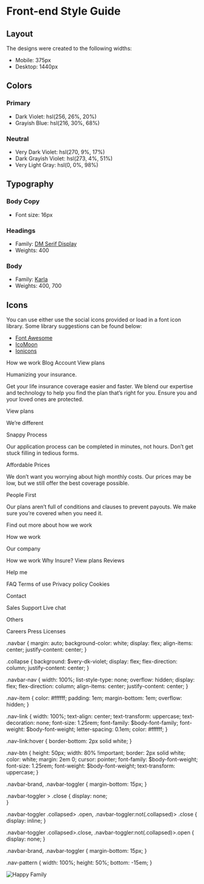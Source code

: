 # Front-end Style Guide

## Layout

The designs were created to the following widths:

- Mobile: 375px
- Desktop: 1440px

## Colors

### Primary

- Dark Violet: hsl(256, 26%, 20%)
- Grayish Blue: hsl(216, 30%, 68%)

### Neutral

- Very Dark Violet: hsl(270, 9%, 17%)
- Dark Grayish Violet: hsl(273, 4%, 51%)
- Very Light Gray: hsl(0, 0%, 98%)

## Typography

### Body Copy

- Font size: 16px

### Headings

- Family: [DM Serif Display](https://fonts.google.com/specimen/DM+Serif+Display)
- Weights: 400

### Body

- Family: [Karla](https://fonts.google.com/specimen/Karla)
- Weights: 400, 700

## Icons

You can use either use the social icons provided or load in a font icon library. Some library suggestions can be found below:

- [Font Awesome](https://fontawesome.com)
- [IcoMoon](https://icomoon.io)
- [Ionicons](https://ionicons.com)



How we work
  Blog
  Account
  View plans

  Humanizing your insurance.

  Get your life insurance coverage easier and faster. We blend our expertise 
  and technology to help you find the plan that’s right for you. Ensure you 
  and your loved ones are protected.

  View plans

  We’re different

  Snappy Process

  Our application process can be completed in minutes, not hours. Don’t get 
  stuck filling in tedious forms.

  Affordable Prices

  We don’t want you worrying about high monthly costs. Our prices may be low, 
  but we still offer the best coverage possible.

  People First

  Our plans aren’t full of conditions and clauses to prevent payouts. We make 
  sure you’re covered when you need it.

  Find out more about how we work

  How we work

  Our company

  How we work
  Why Insure?
  View plans
  Reviews

  Help me

  FAQ
  Terms of use
  Privacy policy
  Cookies

  Contact

  Sales
  Support
  Live chat

  Others

  Careers
  Press
  Licenses





  .navbar {
    margin: auto;
    background-color: white;
    display: flex;
    align-items: center;
    justify-content: center;
}

.collapse {
    background: $very-dk-violet;
    display: flex;
    flex-direction: column;
    justify-content: center;
}

.navbar-nav {
    width: 100%;
    list-style-type: none;
    overflow: hidden;
    display: flex;
    flex-direction: column;
    align-items: center;
    justify-content: center;
}

.nav-item {
    color: #ffffff;
    padding: 1em;
    margin-bottom: 1em;
    overflow: hidden;
}

.nav-link {
    width: 100%;
    text-align: center;
    text-transform: uppercase;
    text-decoration: none;
    font-size: 1.25rem;
    font-family: $body-font-family;
    font-weight: $body-font-weight;
    letter-spacing: 0.1em;
    color: #ffffff;
}

.nav-link:hover {
    border-bottom: 2px solid white;
}

.nav-btn {
    height: 50px;
    width: 80% !important;
    border: 2px solid white;
    color: white;
    margin: 2em 0;
    cursor: pointer;
    font-family: $body-font-weight;
    font-size: 1.25rem;
    font-weight: $body-font-weight;
    text-transform: uppercase;
}


.navbar-brand, .navbar-toggler {
    margin-bottom: 15px;
}

.navbar-toggler > .close {
    display: none;   
}

.navbar-toggler .collapsed> .open,
.navbar-toggler:not(.collapsed)> .close {
    display: inline;
}

.navbar-toggler .collapsed>.close,
.navbar-toggler:not(.collapsed)>.open {
    display: none;
}

.navbar-brand, .navbar-toggler {
    margin-bottom: 15px;
}

.nav-pattern {
    width: 100%;
    height: 50%;
    bottom: -15em;
}


<img src="images/image-intro-mobile.jpg" srcset="images/image-intro-mobile.jpg 375w,
                            images/image-intro-desktop.jpg 540w" alt="Happy Family">